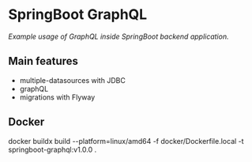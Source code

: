 # SpringBoot GraphQL 

<p><i>Example usage of GraphQL inside SpringBoot backend application.</i> </p>


## Main features

<ul>
    <li>multiple-datasources with JDBC</li>
    <li>graphQL</li>
    <li>migrations with Flyway</li>
</ul>


## Docker

docker buildx build --platform=linux/amd64 -f docker/Dockerfile.local  -t springboot-graphql:v1.0.0 .
